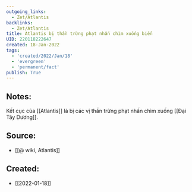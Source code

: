 ```yaml
---
outgoing_links:
  - Zet/Atlantis
backlinks:
  - Zet/Atlantis
title: Atlantis bị thần trừng phạt nhấn chìm xuống biển
UID: 220118222647
created: 18-Jan-2022
tags:
  - 'created/2022/Jan/18'
  - 'evergreen'
  - 'permanent/fact'
publish: True
---
```

## Notes:
Kết cục của [[Atlantis]] là bị các vị thần trừng phạt nhấn chìm xuống [[Đại Tây Dương]].

## Source:
- [[@ wiki, Atlantis]]



## Created:
- [[2022-01-18]]
